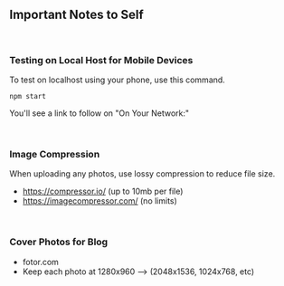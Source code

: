## Important Notes to Self

</br>

### Testing on Local Host for Mobile Devices

To test on localhost using your phone, use this command.
```
npm start
```
You'll see a link to follow on "On Your Network:"

</br>

### Image Compression
When uploading any photos, use lossy compression to reduce file size.
- https://compressor.io/ (up to 10mb per file)
- https://imagecompressor.com/ (no limits)

</br>

### Cover Photos for Blog
- fotor.com
- Keep each photo at 1280x960 --> (2048x1536, 1024x768, etc)